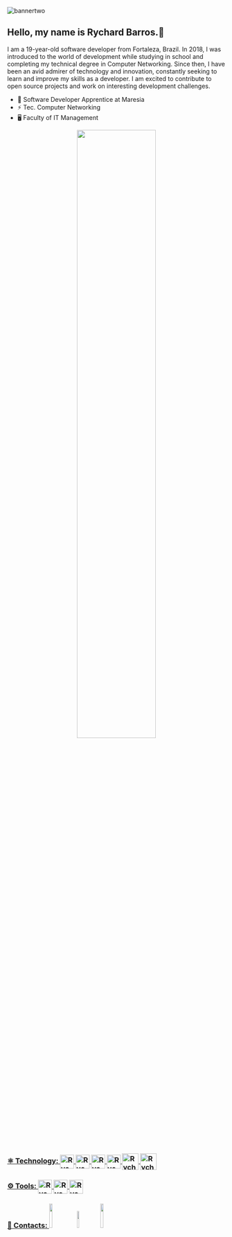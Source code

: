 ![bannertwo](https://user-images.githubusercontent.com/106812762/209670359-c19c57ab-0e0d-49d0-96b6-e2e352d17734.png)
## Hello, my name is Rychard Barros.👋

I am a 19-year-old software developer from Fortaleza, Brazil. In 2018, I was introduced to the world of development while studying in school and completing my technical degree in Computer Networking. Since then, I have been an avid admirer of technology and innovation, constantly seeking to learn and improve my skills as a developer. I am excited to contribute to open source projects and work on interesting development challenges.


- 💼 Software Developer Apprentice at Maresia
- ⚡ Tec. Computer Networking
- 🖥️ Faculty of IT Management



<div align="center">
  <a href="https://github.com/rychardbarros">
  <img width="60%" src="https://github-readme-stats.vercel.app/api?username=RychardBarros&show_icons=true&theme=radical&include_all_commits=true&count_private=true"/>
</div>
  <div align="left">
    <h3>⚛️ Technology:
    <img align="center" alt="Rych-HTML" height="32" width="32" src="https://cdn.jsdelivr.net/gh/devicons/devicon/icons/html5/html5-original.svg"> 
    <img align="center" alt="Rych-CSS" height="32" width="32" src="https://cdn.jsdelivr.net/gh/devicons/devicon/icons/css3/css3-original.svg">
    <img align="center" alt="Rych-Js" height="32" width="32" src="https://cdn.jsdelivr.net/gh/devicons/devicon/icons/javascript/javascript-original.svg">
    <img align="center" alt="Rych-python" height="32" width="32" src="https://cdn.jsdelivr.net/gh/devicons/devicon/icons/python/python-original.svg">
    <img align="center" alt="Rych-Dj" height="38" width="38" src="https://cdn.jsdelivr.net/gh/devicons/devicon/icons/django/django-plain.svg">
    <img align="center" alt="Rych-pd" height="38" width="38" src="https://cdn.jsdelivr.net/gh/devicons/devicon/icons/pandas/pandas-original-wordmark.svg">
    </h3>
 </div>
  <div align="left">
    <h3>⚙️ Tools:
  <img align="center" alt="Rych-Git" height="32" width="32" src="https://cdn.jsdelivr.net/gh/devicons/devicon/icons/git/git-original.svg">
  <img align="center" alt="Rych-GitHub" height="32" width="32" src="https://cdn.jsdelivr.net/gh/devicons/devicon/icons/github/github-original.svg">
  <img align="center" alt="Rych-vs" height="32" width="32" src="https://cdn.jsdelivr.net/gh/devicons/devicon/icons/vscode/vscode-original.svg">
    </h3>
  </div>
  
  
<div align="left">
    <h3>📱 Contacts:
<a href="https://www.instagram.com/_rychardx_/" target="_blank"><img width="12%" src="https://img.shields.io/badge/-Instagram-%23E4405F?style=for-the-badge&logo=instagram&logoColor=white" target="_blank"></a> 
<a href = "mailto:rychard.barros.dev@gmail.com"><img width="10%" src="https://img.shields.io/badge/-Gmail-%23333?style=for-the-badge&logo=gmail&logoColor=white" target="_blank"></a>
  <a href="https://www.linkedin.com/in/rychard-barros-3846431b7/" target="_blank"><img width="12%" src="https://img.shields.io/badge/-LinkedIn-%230077B5?style=for-the-badge&logo=linkedin&logoColor=white" target="_blank"></a>
  </h3>
</div>
